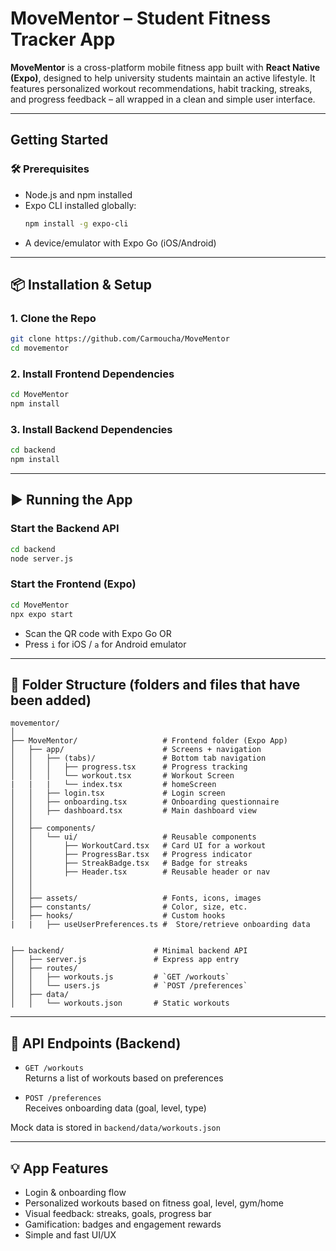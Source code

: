 # MoveMentor – Student Fitness Tracker App

**MoveMentor** is a cross-platform mobile fitness app built with **React Native (Expo)**, designed to help university students maintain an active lifestyle. It features personalized workout recommendations, habit tracking, streaks, and progress feedback – all wrapped in a clean and simple user interface.

---

## Getting Started

### 🛠 Prerequisites
- Node.js and npm installed
- Expo CLI installed globally:
  ```bash
  npm install -g expo-cli
  ```
- A device/emulator with Expo Go (iOS/Android)

---

## 📦 Installation & Setup

### 1. Clone the Repo
```bash
git clone https://github.com/Carmoucha/MoveMentor
cd movementor
```

### 2. Install Frontend Dependencies
```bash
cd MoveMentor
npm install
```

### 3. Install Backend Dependencies
```bash
cd backend
npm install
```

---

## ▶️ Running the App

### Start the Backend API
```bash
cd backend
node server.js
```

### Start the Frontend (Expo)
```bash
cd MoveMentor
npx expo start
```
- Scan the QR code with Expo Go OR
- Press `i` for iOS / `a` for Android emulator

---

## 📂 Folder Structure (folders and files that have been added)

```
movementor/
│
├── MoveMentor/                   # Frontend folder (Expo App)
│   ├── app/                      # Screens + navigation
│   │   ├── (tabs)/               # Bottom tab navigation
│   │   │   ├── progress.tsx      # Progress tracking
│   │   │   └── workout.tsx       # Workout Screen
|   |   |   └── index.tsx         # homeScreen
│   │   ├── login.tsx             # Login screen
│   │   ├── onboarding.tsx        # Onboarding questionnaire
│   │   ├── dashboard.tsx         # Main dashboard view
│   │
│   ├── components/
│   │   └── ui/                   # Reusable components
│   │       ├── WorkoutCard.tsx   # Card UI for a workout
│   │       ├── ProgressBar.tsx   # Progress indicator 
│   │       ├── StreakBadge.tsx   # Badge for streaks
│   │       ├── Header.tsx        # Reusable header or nav
│   │    
│   │
│   ├── assets/                   # Fonts, icons, images
│   ├── constants/                # Color, size, etc.
│   ├── hooks/                    # Custom hooks
|   |   ├── useUserPreferences.ts #  Store/retrieve onboarding data   


├── backend/                    # Minimal backend API
│   ├── server.js               # Express app entry
│   ├── routes/
│   │   ├── workouts.js         # `GET /workouts`
│   │   └── users.js            # `POST /preferences`
│   ├── data/
│   │   └── workouts.json       # Static workouts

```

---

## 🧪 API Endpoints (Backend)

- `GET /workouts`  
Returns a list of workouts based on preferences

- `POST /preferences`  
Receives onboarding data (goal, level, type)

Mock data is stored in `backend/data/workouts.json`

---

## 💡 App Features

- Login & onboarding flow
- Personalized workouts based on fitness goal, level, gym/home
- Visual feedback: streaks, goals, progress bar
- Gamification: badges and engagement rewards
- Simple and fast UI/UX
